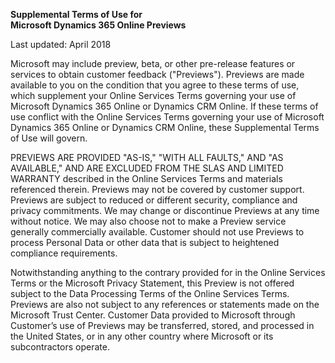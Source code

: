 **Supplemental Terms of Use for**  
**Microsoft Dynamics 365 Online Previews**

Last updated: April 2018

Microsoft may include preview, beta, or other pre-release features or services
to obtain customer feedback ("Previews"). Previews are made available to you on
the condition that you agree to these terms of use, which supplement your Online
Services Terms governing your use of Microsoft Dynamics 365 Online or Dynamics
CRM Online. If these terms of use conflict with the Online Services Terms
governing your use of Microsoft Dynamics 365 Online or Dynamics CRM Online,
these Supplemental Terms of Use will govern.

PREVIEWS ARE PROVIDED "AS-IS," "WITH ALL FAULTS," AND "AS AVAILABLE," AND ARE
EXCLUDED FROM THE SLAS AND LIMITED WARRANTY described in the Online Services
Terms and materials referenced therein. Previews may not be covered by customer
support. Previews are subject to reduced or different security, compliance and
privacy commitments. We may change or discontinue Previews at any time without
notice. We may also choose not to make a Preview service generally commercially
available. Customer should not use Previews to process Personal Data or other
data that is subject to heightened compliance requirements.

Notwithstanding anything to the contrary provided for in the Online Services
Terms or the Microsoft Privacy Statement, this Preview is not offered subject to
the Data Processing Terms of the Online Services Terms. Previews are also not
subject to any references or statements made on the Microsoft Trust Center.
Customer Data provided to Microsoft through Customer’s use of Previews may be
transferred, stored, and processed in the United States, or in any other country
where Microsoft or its subcontractors operate.
